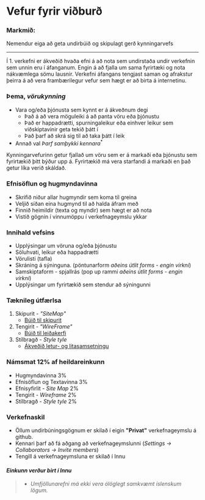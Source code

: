# Vefur fyrir viðburð

### Markmið:

Nemendur eiga að geta undirbúið og skipulagt gerð kynningarvefs

---

Í 1. verkefni er ákveðið hvaða efni á að nota sem undirstaða undir verkefnin sem unnin eru í áfanganum. Engin á að fjalla um sama fyrirtæki og nota nákvæmlega sömu lausnir. Verkefni áfangans tengjast saman og afrakstur þeirra á að vera frambærilegur vefur sem hægt er að birta á internetinu. 

### Þema, _vörukynning_ 

* Vara og/eða þjónusta sem kynnt er á ákveðnum degi 
  * Það á að vera möguleiki á að panta vöru eða þjónustu
  * Það er happadrætti, spurningaleikur eða einhver leikur sem viðskiptavinir geta tekið þátt í
  * Það þarf að skrá sig til að taka þátt í leik
* Annað val _Þarf samþykki kennara_<sup>*</sup> 

Kynningarvefurinn getur fjallað um vöru sem er á markaði eða þjónustu sem fyrirtækið þitt býður upp á. Fyrirtækið má vera starfandi á markaði en það getur líka verið skáldað. 

### Efnisöflun og hugmyndavinna

* Skrifið niður allar hugmyndir sem koma til greina
* Veljið síðan eina hugmynd til að halda áfram með 
* Finnið heimildir (texta og myndir) sem hægt er að nota
* Vistið gögnin í vinnumöppu í verkefnageymslu ykkar

### Innihald vefsins

* Upplýsingar um vöruna og/eða þjónustu
* Söluhvati, leikur eða happadrætti
* Vörulisti (tafla) 
* Skráning á sýninguna. (pöntunarform _aðeins útlit forms - engin virkni_)
* Samskiptaform - spjallrás (pop up rammi _aðeins útlit forms - engin virkni_)
* Upplýsingar um fyrirtækið sem stendur að sýningunni

### Tæknileg útfærlsa

1. Skipurit - _"SiteMap"_
   * [Búið til skipurit](Námsefni-1/)
1. Tengirit - _"WireFrame"_
   * [Búið til leiðakerfi](Námsefni-1/wireframe/README.md)
1. Stílbragð - _Style tyle_
   * [Ákveðið letur- og litasamsetningu](Námsefni-1/prototype/README.md)

### Námsmat 12% af heildareinkunn

* Hugmyndavinna 3%
* Efnisöflun og Textavinna 3%
* Efnisyfirlit - _Site Map_ 2%
* Tengirit - _Wireframe_     2%
* Stílbragð - _Style tyle_  2%

### Verkefnaskil

- Öllum undirbúningsgögnum er skilað í eigin **"Privat"** verkefnageymslu á github. 
- Kennari þarf að fá aðgang að verkefnageymslunni (_Settings -> Collaborators -> Invite members_)
- Tengill á verkefnageymsluna er skilað í Innu

#### _Einkunn verður birt í Innu_

>* _Umfjöllunarefni má ekki vera ólöglegt samkvæmt íslenskum lögum._
